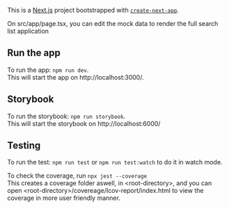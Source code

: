 This is a [Next.js](https://nextjs.org/) project bootstrapped with [`create-next-app`](https://github.com/vercel/next.js/tree/canary/packages/create-next-app).

On src/app/page.tsx, you can edit the mock data to render the full search list application

## Run the app
To run the app: `npm run dev`.<br />This will start the app on http://localhost:3000/.

## Storybook
To run the storybook: `npm run storybook`.<br />This will start the storybook on http://localhost:6000/

## Testing
To run the test: `npm run test` or `npm run test:watch` to do it in watch mode.

To check the coverage, run `npx jest --coverage`<br />This creates a coverage folder aswell, in \<root-directory>, and you can open \<root-directory>/covereage/Icov-report/index.html to view the coverage in more user friendly manner.